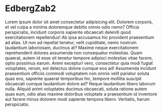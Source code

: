 # EdbergZab2
<!DOCTYPE html>
<html lang="en">
<head>
    <meta charset="UTF-8">
    <meta name="viewport" content="width=device-width, initial-scale=1.0">
    <title>Document</title>
</head>
<body>
   <p>Lorem ipsum dolor sit amet consectetur adipisicing elit. Dolorem corporis, et vel culpa a minima doloremque debitis omnis odio nemo? Officia perspiciatis, incidunt corporis sapiente obcaecati deleniti quod exercitationem repellendus!
   Ab ipsa accusamus hic provident praesentium ad alias. Ut non ad repellat tenetur, velit cupiditate, nemo nostrum laudantium laboriosam, ducimus at? Maxime neque exercitationem reprehenderit dolores assumenda non consequatur molestias.
   Quam quaerat, autem id esse sit tenetur tempore adipisci molestias vitae facere, optio possimus earum. Animi excepturi vero, consectetur quia modi fugiat voluptates, rerum, est delectus dolore cumque eos ad!
   Assumenda incidunt praesentium officiis commodi voluptatem non omnis velit pariatur soluta quas eos, sapiente quaerat temporibus hic, tempore mollitia suscipit obcaecati cumque laudantium dolore ad? Neque laudantium libero laborum nulla.
   Aliquid animi voluptates ducimus obcaecati, soluta ratione autem quas eum, odio alias maxime doloribus voluptate a praesentium id inventore aut facere minus dolorem modi sapiente tempora libero. Veritatis, harum perspiciatis.</p> 
</body>
</html>
